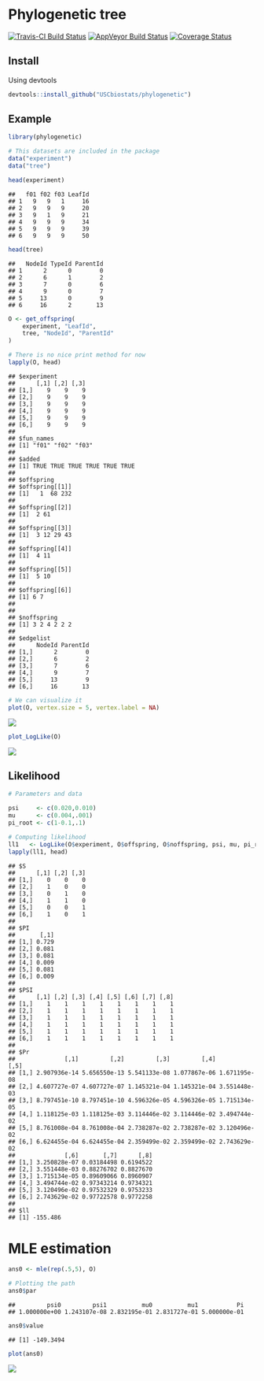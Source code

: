 Phylogenetic tree
================

[![Travis-CI Build Status](https://travis-ci.org/USCbiostats/phylogenetic.svg?branch=master)](https://travis-ci.org/USCbiostats/phylogenetic) [![AppVeyor Build Status](https://ci.appveyor.com/api/projects/status/github/USCbiostats/phylogenetic?branch=master&svg=true)](https://ci.appveyor.com/project/USCbiostats/phylogenetic) [![Coverage Status](https://img.shields.io/codecov/c/github/USCbiostats/phylogenetic/master.svg)](https://codecov.io/github/USCbiostats/phylogenetic?branch=master)

Install
-------

Using devtools

``` r
devtools::install_github("USCbiostats/phylogenetic")
```

Example
-------

``` r
library(phylogenetic)
```

``` r
# This datasets are included in the package
data("experiment")
data("tree")

head(experiment)
```

    ##   f01 f02 f03 LeafId
    ## 1   9   9   1     16
    ## 2   9   9   9     20
    ## 3   9   1   9     21
    ## 4   9   9   9     34
    ## 5   9   9   9     39
    ## 6   9   9   9     50

``` r
head(tree)
```

    ##   NodeId TypeId ParentId
    ## 1      2      0        0
    ## 2      6      1        2
    ## 3      7      0        6
    ## 4      9      0        7
    ## 5     13      0        9
    ## 6     16      2       13

``` r
O <- get_offspring(
    experiment, "LeafId", 
    tree, "NodeId", "ParentId"
)

# There is no nice print method for now
lapply(O, head)
```

    ## $experiment
    ##      [,1] [,2] [,3]
    ## [1,]    9    9    9
    ## [2,]    9    9    9
    ## [3,]    9    9    9
    ## [4,]    9    9    9
    ## [5,]    9    9    9
    ## [6,]    9    9    9
    ## 
    ## $fun_names
    ## [1] "f01" "f02" "f03"
    ## 
    ## $added
    ## [1] TRUE TRUE TRUE TRUE TRUE TRUE
    ## 
    ## $offspring
    ## $offspring[[1]]
    ## [1]   1  68 232
    ## 
    ## $offspring[[2]]
    ## [1]  2 61
    ## 
    ## $offspring[[3]]
    ## [1]  3 12 29 43
    ## 
    ## $offspring[[4]]
    ## [1]  4 11
    ## 
    ## $offspring[[5]]
    ## [1]  5 10
    ## 
    ## $offspring[[6]]
    ## [1] 6 7
    ## 
    ## 
    ## $noffspring
    ## [1] 3 2 4 2 2 2
    ## 
    ## $edgelist
    ##      NodeId ParentId
    ## [1,]      2        0
    ## [2,]      6        2
    ## [3,]      7        6
    ## [4,]      9        7
    ## [5,]     13        9
    ## [6,]     16       13

``` r
# We can visualize it
plot(O, vertex.size = 5, vertex.label = NA)
```

![](readme_files/figure-markdown_github/Get%20offspring-1.png)

``` r
plot_LogLike(O)
```

![](readme_files/figure-markdown_github/Get%20offspring-2.png)

Likelihood
----------

``` r
# Parameters and data

psi     <- c(0.020,0.010)
mu      <- c(0.004,.001)
pi_root <- c(1-0.1,.1)

# Computing likelihood
ll1   <- LogLike(O$experiment, O$offspring, O$noffspring, psi, mu, pi_root)
lapply(ll1, head)
```

    ## $S
    ##      [,1] [,2] [,3]
    ## [1,]    0    0    0
    ## [2,]    1    0    0
    ## [3,]    0    1    0
    ## [4,]    1    1    0
    ## [5,]    0    0    1
    ## [6,]    1    0    1
    ## 
    ## $PI
    ##       [,1]
    ## [1,] 0.729
    ## [2,] 0.081
    ## [3,] 0.081
    ## [4,] 0.009
    ## [5,] 0.081
    ## [6,] 0.009
    ## 
    ## $PSI
    ##      [,1] [,2] [,3] [,4] [,5] [,6] [,7] [,8]
    ## [1,]    1    1    1    1    1    1    1    1
    ## [2,]    1    1    1    1    1    1    1    1
    ## [3,]    1    1    1    1    1    1    1    1
    ## [4,]    1    1    1    1    1    1    1    1
    ## [5,]    1    1    1    1    1    1    1    1
    ## [6,]    1    1    1    1    1    1    1    1
    ## 
    ## $Pr
    ##              [,1]         [,2]         [,3]         [,4]         [,5]
    ## [1,] 2.907936e-14 5.656550e-13 5.541133e-08 1.077867e-06 1.671195e-08
    ## [2,] 4.607727e-07 4.607727e-07 1.145321e-04 1.145321e-04 3.551448e-03
    ## [3,] 8.797451e-10 8.797451e-10 4.596326e-05 4.596326e-05 1.715134e-05
    ## [4,] 1.118125e-03 1.118125e-03 3.114446e-02 3.114446e-02 3.494744e-02
    ## [5,] 8.761008e-04 8.761008e-04 2.738287e-02 2.738287e-02 3.120496e-02
    ## [6,] 6.624455e-04 6.624455e-04 2.359499e-02 2.359499e-02 2.743629e-02
    ##              [,6]       [,7]      [,8]
    ## [1,] 3.250828e-07 0.03184498 0.6194522
    ## [2,] 3.551448e-03 0.88276702 0.8827670
    ## [3,] 1.715134e-05 0.89609066 0.8960907
    ## [4,] 3.494744e-02 0.97343214 0.9734321
    ## [5,] 3.120496e-02 0.97532329 0.9753233
    ## [6,] 2.743629e-02 0.97722578 0.9772258
    ## 
    ## $ll
    ## [1] -155.486

MLE estimation
==============

``` r
ans0 <- mle(rep(.5,5), O)

# Plotting the path
ans0$par
```

    ##         psi0         psi1          mu0          mu1           Pi 
    ## 1.000000e+00 1.243107e-08 2.832195e-01 2.831727e-01 5.000000e-01

``` r
ans0$value
```

    ## [1] -149.3494

``` r
plot(ans0)
```

![](readme_files/figure-markdown_github/MLE-1.png)
